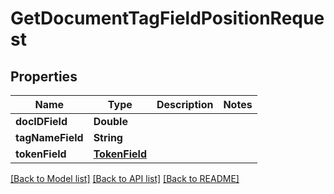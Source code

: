 # GetDocumentTagFieldPositionRequest

## Properties
Name | Type | Description | Notes
------------ | ------------- | ------------- | -------------
**docIDField** | **Double** |  | 
**tagNameField** | **String** |  | 
**tokenField** | [**TokenField**](TokenField.md) |  | 

[[Back to Model list]](../README.md#documentation-for-models) [[Back to API list]](../README.md#documentation-for-api-endpoints) [[Back to README]](../README.md)


